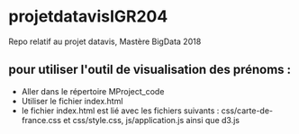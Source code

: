# projetdatavisIGR204
Repo relatif au projet datavis, Mastère BigData 2018

## pour utiliser l'outil de visualisation des prénoms :
* Aller dans le répertoire MProject_code
* Utiliser le fichier index.html
* le fichier index.html est lié avec les fichiers suivants : css/carte-de-france.css et css/style.css, js/application.js ainsi que d3.js
